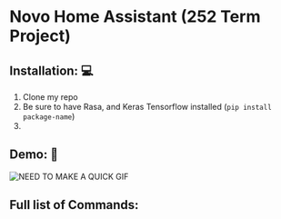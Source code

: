 # Novo Home Assistant (252 Term Project)

## Installation: :computer:
1. Clone my repo
2. Be sure to have Rasa, and Keras Tensorflow installed (`pip install package-name`)
3. 


## Demo: :link:

![NEED TO MAKE A QUICK GIF](https://github.com/r1cummings/252TermProject-NovoHomeAssistant/blob/main/references/movie-demo2.gif)

## Full list of Commands: